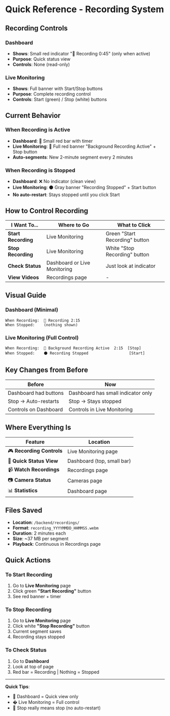 # Quick Reference - Recording System

## Recording Controls

### Dashboard
- **Shows**: Small red indicator "🔴 Recording 0:45" (only when active)
- **Purpose**: Quick status view
- **Controls**: None (read-only)

### Live Monitoring
- **Shows**: Full banner with Start/Stop buttons
- **Purpose**: Complete recording control
- **Controls**: Start (green) / Stop (white) buttons

## Current Behavior

### When Recording is Active
- **Dashboard**: 🔴 Small red bar with timer
- **Live Monitoring**: 🔴 Full red banner "Background Recording Active" + Stop button
- **Auto-segments**: New 2-minute segment every 2 minutes

### When Recording is Stopped
- **Dashboard**: ❌ No indicator (clean view)
- **Live Monitoring**: ⚫ Gray banner "Recording Stopped" + Start button
- **No auto-restart**: Stays stopped until you click Start

## How to Control Recording

| I Want To... | Where to Go | What to Click |
|-------------|-------------|---------------|
| **Start Recording** | Live Monitoring | Green "Start Recording" button |
| **Stop Recording** | Live Monitoring | White "Stop Recording" button |
| **Check Status** | Dashboard or Live Monitoring | Just look at indicator |
| **View Videos** | Recordings page | - |

## Visual Guide

### Dashboard (Minimal)
```
When Recording:  🔴 Recording 2:15
When Stopped:    (nothing shown)
```

### Live Monitoring (Full Control)
```
When Recording:  🔴 Background Recording Active  2:15  [Stop]
When Stopped:    ⚫ Recording Stopped                  [Start]
```

## Key Changes from Before

| Before | Now |
|--------|-----|
| Dashboard had buttons | Dashboard has small indicator only |
| Stop → Auto-restarts | Stop → Stays stopped |
| Controls on Dashboard | Controls in Live Monitoring |

## Where Everything Is

| Feature | Location |
|---------|----------|
| 🎮 **Recording Controls** | Live Monitoring page |
| 👀 **Quick Status View** | Dashboard (top, small bar) |
| 📹 **Watch Recordings** | Recordings page |
| 📷 **Camera Status** | Cameras page |
| 📊 **Statistics** | Dashboard page |

## Files Saved
- **Location**: `/backend/recordings/`
- **Format**: `recording_YYYYMMDD_HHMMSS.webm`
- **Duration**: 2 minutes each
- **Size**: ~37 MB per segment
- **Playback**: Continuous in Recordings page

## Quick Actions

### To Start Recording
1. Go to **Live Monitoring** page
2. Click green **"Start Recording"** button
3. See red banner + timer

### To Stop Recording
1. Go to **Live Monitoring** page
2. Click white **"Stop Recording"** button
3. Current segment saves
4. Recording stays stopped

### To Check Status
1. Go to **Dashboard**
2. Look at top of page
3. Red bar = Recording | Nothing = Stopped

---

**Quick Tips**: 
- 🎯 Dashboard = Quick view only
- �️ Live Monitoring = Full control
- 🛑 Stop really means stop (no auto-restart)

